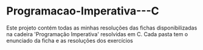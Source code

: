 # Programacao-Imperativa---C
Este projeto contém todas as minhas resoluções das fichas disponibilizadas na cadeira 'Programação Imperativa' resolvidas em C.
Cada pasta tem o enunciado da ficha e as resoluções dos exercícios
